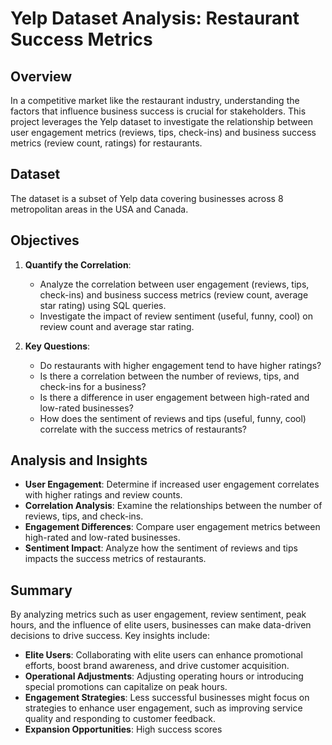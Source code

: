 

# Yelp Dataset Analysis: Restaurant Success Metrics

## Overview

In a competitive market like the restaurant industry, understanding the factors that influence business success is crucial for stakeholders. This project leverages the Yelp dataset to investigate the relationship between user engagement metrics (reviews, tips, check-ins) and business success metrics (review count, ratings) for restaurants.

## Dataset

The dataset is a subset of Yelp data covering businesses across 8 metropolitan areas in the USA and Canada.

## Objectives

1. **Quantify the Correlation**:
   - Analyze the correlation between user engagement (reviews, tips, check-ins) and business success metrics (review count, average star rating) using SQL queries.
   - Investigate the impact of review sentiment (useful, funny, cool) on review count and average star rating.

2. **Key Questions**:
   - Do restaurants with higher engagement tend to have higher ratings?
   - Is there a correlation between the number of reviews, tips, and check-ins for a business?
   - Is there a difference in user engagement between high-rated and low-rated businesses?
   - How does the sentiment of reviews and tips (useful, funny, cool) correlate with the success metrics of restaurants?

## Analysis and Insights

- **User Engagement**: Determine if increased user engagement correlates with higher ratings and review counts.
- **Correlation Analysis**: Examine the relationships between the number of reviews, tips, and check-ins.
- **Engagement Differences**: Compare user engagement metrics between high-rated and low-rated businesses.
- **Sentiment Impact**: Analyze how the sentiment of reviews and tips impacts the success metrics of restaurants.

## Summary

By analyzing metrics such as user engagement, review sentiment, peak hours, and the influence of elite users, businesses can make data-driven decisions to drive success. Key insights include:

- **Elite Users**: Collaborating with elite users can enhance promotional efforts, boost brand awareness, and drive customer acquisition.
- **Operational Adjustments**: Adjusting operating hours or introducing special promotions can capitalize on peak hours.
- **Engagement Strategies**: Less successful businesses might focus on strategies to enhance user engagement, such as improving service quality and responding to customer feedback.
- **Expansion Opportunities**: High success scores
